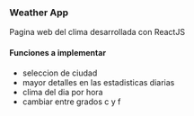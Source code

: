 ### Weather App

Pagina web del clima desarrollada con ReactJS

#### Funciones a implementar
- seleccion de ciudad
- mayor detalles en las estadisticas diarias
- clima del dia por hora
- cambiar entre grados c y f
